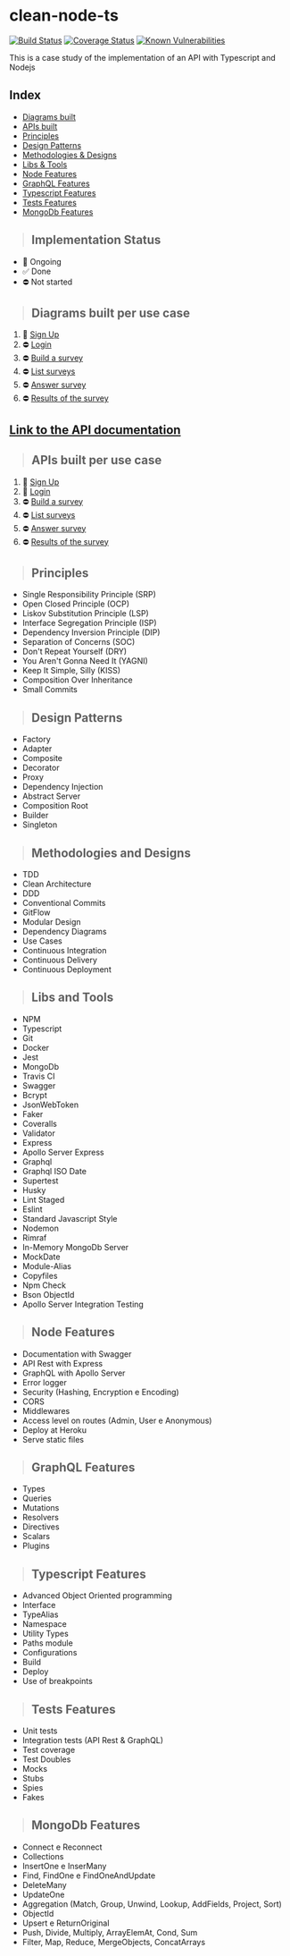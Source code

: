 # clean-node-ts

[![Build Status](https://app.travis-ci.com/alioshr/clean-node-ts.svg?branch=master)](https://app.travis-ci.com/alioshr/clean-node-ts)
[![Coverage Status](https://coveralls.io/repos/github/alioshr/clean-node-ts/badge.svg?branch=master)](https://coveralls.io/github/alioshr/clean-node-ts?branch=master)
[![Known Vulnerabilities](https://snyk.io/test/github/alioshr/clean-node-ts/badge.svg)](https://snyk.io/test/github/alioshr/clean-node-ts)

This is a case study of the implementation of an API with Typescript and Nodejs

## Index

* [Diagrams built](#diagrams-built-per-use-case)
* [APIs built](#apis-built-per-use-case)
* [Principles](#principles)
* [Design Patterns](#design-patterns)
* [Methodologies & Designs](#methodologies-and-designs)
* [Libs & Tools](#libs-and-tools)
* [Node Features](#node-features)
* [GraphQL Features](#graphql-features)
* [Typescript Features](#typescript-features)
* [Tests Features](#tests-features)
* [MongoDb Features](#mongodb-features)

> ## Implementation Status

- 🚧  Ongoing
- ✅  Done
- ⛔  Not started

> ## Diagrams built per use case

1. 🚧 [Sign Up](./requirements/signup/diagram.md)
2. ⛔ [Login](./requirements/login/diagram.md)
3. ⛔ [Build a survey](./requirements/add-survey/diagram.md)
4. ⛔ [List surveys](./requirements/load-surveys/diagram.md)
5. ⛔ [Answer survey](./requirements/save-survey-result/diagram.md)
6. ⛔ [Results of the survey](./requirements/load-survey-result/diagram.md)

## [**Link to the API documentation**]()

> ## APIs built per use case

1. 🚧 [Sign Up](./requirements/signup/signup.md)
2. 🚧 [Login](./requirements/login/login.md)
3. ⛔ [Build a survey](./requirements/add-survey/add-survey.md)
4. ⛔ [List surveys](./requirements/load-surveys/load-surveys.md)
5. ⛔ [Answer survey](./requirements/save-survey-result/save-survey-result.md)
6. ⛔ [Results of the survey](./requirements/load-survey-result/load-survey-result.md)

> ## Principles

* Single Responsibility Principle (SRP)
* Open Closed Principle (OCP)
* Liskov Substitution Principle (LSP)
* Interface Segregation Principle (ISP)
* Dependency Inversion Principle (DIP)
* Separation of Concerns (SOC)
* Don't Repeat Yourself (DRY)
* You Aren't Gonna Need It (YAGNI)
* Keep It Simple, Silly (KISS)
* Composition Over Inheritance
* Small Commits

> ## Design Patterns

* Factory
* Adapter
* Composite
* Decorator
* Proxy
* Dependency Injection
* Abstract Server
* Composition Root
* Builder
* Singleton

> ## Methodologies and Designs

* TDD
* Clean Architecture
* DDD
* Conventional Commits
* GitFlow
* Modular Design
* Dependency Diagrams
* Use Cases
* Continuous Integration
* Continuous Delivery
* Continuous Deployment

> ## Libs and Tools

* NPM
* Typescript
* Git
* Docker
* Jest
* MongoDb
* Travis CI
* Swagger
* Bcrypt
* JsonWebToken
* Faker
* Coveralls
* Validator
* Express
* Apollo Server Express
* Graphql
* Graphql ISO Date
* Supertest
* Husky
* Lint Staged
* Eslint
* Standard Javascript Style
* Nodemon
* Rimraf
* In-Memory MongoDb Server
* MockDate
* Module-Alias
* Copyfiles
* Npm Check
* Bson ObjectId
* Apollo Server Integration Testing

> ## Node Features

* Documentation with Swagger
* API Rest with Express
* GraphQL with Apollo Server
* Error logger
* Security (Hashing, Encryption e Encoding)
* CORS
* Middlewares
* Access level on routes (Admin, User e Anonymous)
* Deploy at Heroku
* Serve static files

> ## GraphQL Features

* Types
* Queries
* Mutations
* Resolvers
* Directives
* Scalars
* Plugins

> ## Typescript Features

* Advanced Object Oriented programming
* Interface
* TypeAlias
* Namespace
* Utility Types
* Paths module
* Configurations
* Build
* Deploy
* Use of breakpoints

> ## Tests Features

* Unit tests
* Integration tests (API Rest & GraphQL)
* Test coverage
* Test Doubles
* Mocks
* Stubs
* Spies
* Fakes

> ## MongoDb Features

* Connect e Reconnect
* Collections
* InsertOne e InserMany
* Find, FindOne e FindOneAndUpdate
* DeleteMany
* UpdateOne
* Aggregation (Match, Group, Unwind, Lookup, AddFields, Project, Sort)
* ObjectId
* Upsert e ReturnOriginal
* Push, Divide, Multiply, ArrayElemAt, Cond, Sum
* Filter, Map, Reduce, MergeObjects, ConcatArrays
